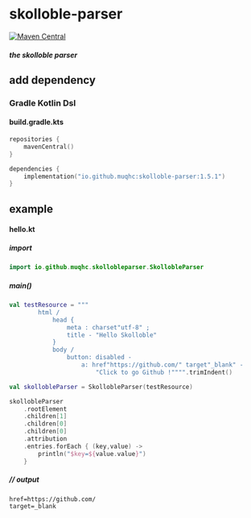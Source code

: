 # skolloble-parser
[![Maven Central](https://img.shields.io/maven-central/v/io.github.muqhc/skolloble-parser.svg?label=Maven%20Central)](https://search.maven.org/search?q=g:%22io.github.muqhc%22%20AND%20a:%22skolloble-parser%22)

#### _the skolloble parser_

## add dependency

### Gradle Kotlin Dsl

#### build.gradle.kts

```kotlin
repositories {
    mavenCentral()
}
```

```kotlin
dependencies {
    implementation("io.github.muqhc:skolloble-parser:1.5.1")
}
```

## example

#### hello.kt

##### import

```kotlin
import io.github.muqhc.skollobleparser.SkollobleParser
```

##### main()

```kotlin
val testResource = """
        html /
            head {
                meta : charset"utf-8" ;
                title - "Hello Skolloble"
            }
            body /
                button: disabled -
                    a: href"https://github.com/" target"_blank" -
                        "Click to go Github !"""".trimIndent()

val skollobleParser = SkollobleParser(testResource)

skollobleParser
    .rootElement
    .children[1]
    .children[0]
    .children[0]
    .attribution
    .entries.forEach { (key,value) ->
        println("$key=${value.value}")
    }
```
##### // output
```
href=https://github.com/
target=_blank
```
